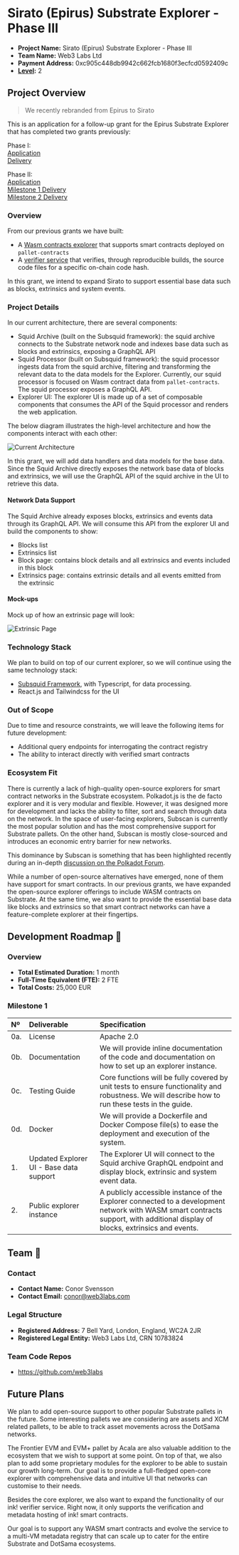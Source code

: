 # Sirato (Epirus) Substrate Explorer - Phase III

-   **Project Name:** Sirato (Epirus) Substrate Explorer - Phase III
-   **Team Name:** Web3 Labs Ltd
-   **Payment Address:** 0xc905c448db9942c662fcb1680f3ecfcd0592409c
-   **[Level](https://github.com/w3f/Grants-Program/tree/master#level_slider-levels):** 2

## Project Overview

> We recently rebranded from Epirus to Sirato

This is an application for a follow-up grant for the Epirus Substrate Explorer that has completed two grants previously:

Phase I:
<br />
[Application](https://github.com/w3f/Grants-Program/blob/master/applications/epirus_substrate_explorer.md)
<br />
[Delivery](https://github.com/w3f/Grant-Milestone-Delivery/pull/527)

Phase II:
<br />
[Application](https://github.com/w3f/Grants-Program/blob/master/applications/epirus_substrate_phase_2.md)
<br />
[Milestone 1 Delivery](https://github.com/w3f/Grant-Milestone-Delivery/pull/652)
<br />
[Milestone 2 Delivery](https://github.com/w3f/Grant-Milestone-Delivery/pull/742)

### Overview

From our previous grants we have built:
- A [Wasm contracts explorer](https://substrate.sirato.xyz/) that supports smart contracts deployed on `pallet-contracts`
- A [verifier service](https://github.com/web3labs/ink-verifier-server) that verifies, through reproducible builds, the source code files for a specific on-chain code hash.

In this grant, we intend to expand Sirato to support essential base data such as blocks, extrinsics and system events. 

### Project Details

In our current architecture, there are several components:

- Squid Archive (built on the Subsquid framework): the squid archive connects to the Substrate network node and indexes base data such as blocks and extrinsics, exposing a GraphQL API 
- Squid Processor (built on Subsquid framework): the squid processor ingests data from the squid archive, filtering and transforming the relevant data to the data models for the Explorer. Currently, our squid processor is focused on Wasm contract data from `pallet-contracts`. The squid processor exposes a GraphQL API.
- Explorer UI: The explorer UI is made up of a set of composable components that consumes the API of the Squid processor and renders the web application.

The below diagram illustrates the high-level architecture and how the components interact with each other:

![Current Architecture](https://drive.google.com/uc?id=1BVgvcQPCwGa3BJyD__z-wXKgzyt9mBbG)

In this grant, we will add data handlers and data models for the base data. Since the Squid Archive directly exposes the network base data of blocks and extrinsics, we will use the GraphQL API of the squid archive in the UI to retrieve this data. 

#### **Network Data Support**

The Squid Archive already exposes blocks, extrinsics and events data through its GraphQL API. We will consume this API from the explorer UI and build the components to show:

- Blocks list
- Extrinsics list
- Block page: contains block details and all extrinsics and events included in this block
- Extrinsics page: contains extrinsic details and all events emitted from the extrinsic

#### Mock-ups

Mock up of how an extrinsic page will look:

![Extrinsic Page](https://drive.google.com/uc?id=112GANJWuaxcFJBbhS6-I9ubGMfi9pV-N)

### Technology Stack

We plan to build on top of our current explorer, so we will continue using the same technology stack:
- [Subsquid Framework](https://www.subsquid.io/), with Typescript, for data processing.
- React.js and Tailwindcss for the UI

### Out of Scope

Due to time and resource constraints, we will leave the following items for future development:
- Additional query endpoints for interrogating the contract registry
- The ability to interact directly with verified smart contracts

### Ecosystem Fit

There is currently a lack of high-quality open-source explorers for smart contract networks in the Substrate ecosystem. Polkadot.js is the de facto explorer and it is very modular and flexible. However, it was designed more for development and lacks the ability to filter, sort and search through data on the network. In the space of user-facing explorers, Subscan is currently the most popular solution and has the most comprehensive support for Substrate pallets. On the other hand, Subscan is mostly close-sourced and introduces an economic entry barrier for new networks. 

This dominance by Subscan is something that has been highlighted recently during an in-depth [discussion on the Polkadot Forum](https://forum.polkadot.network/t/subscan-ought-to-change-its-business-model-or-be-replaced/2357). 

While a number of open-source alternatives have emerged, none of them have support for smart contracts. In our previous grants, we have expanded the open-source explorer offerings to include WASM contracts on Substrate. At the same time, we also want to provide the essential base data like blocks and extrinsics so that smart contract networks can have a feature-complete explorer at their fingertips.

## Development Roadmap :nut_and_bolt:

### Overview

-   **Total Estimated Duration:** 1 month
-   **Full-Time Equivalent (FTE):** 2 FTE
-   **Total Costs:** 25,000 EUR

### Milestone 1

| Nº  | Deliverable | Specification
| :-- | :--         | :--
| 0a. | License     | Apache 2.0
| 0b. | Documentation | We will provide inline documentation of the code and documentation on how to set up an explorer instance.
| 0c. | Testing Guide | Core functions will be fully covered by unit tests to ensure functionality and robustness. We will describe how to run these tests in the guide.
| 0d. | Docker        | We will provide a Dockerfile and Docker Compose file(s) to ease the deployment and execution of the system.
| 1.  | Updated Explorer UI - Base data support | The Explorer UI will connect to the Squid archive GraphQL endpoint and display block, extrinsic and system event data.
| 2.  | Public explorer instance | A publicly accessible instance of the Explorer connected to a development network with WASM smart contracts support, with additional display of blocks, extrinsics and events.

## Team :busts_in_silhouette:

### Contact

-   **Contact Name:** Conor Svensson
-   **Contact Email:** [conor@web3labs.com](mailto:conor@web3labs.com) 
    
### Legal Structure

-   **Registered Address:** 7 Bell Yard, London, England, WC2A 2JR
-   **Registered Legal Entity:** Web3 Labs Ltd, CRN 10783824

### Team Code Repos

- https://github.com/web3labs

## Future Plans

We plan to add open-source support to other popular Substrate pallets in the future. Some interesting pallets we are considering are assets and XCM related pallets, to be able to track asset movements across the DotSama networks. 

The Frontier EVM and EVM+ pallet by Acala are also valuable addition to the ecosystem that we wish to support at some point. On top of that, we also plan to add some proprietary modules for the explorer to be able to sustain our growth long-term. Our goal is to provide a full-fledged open-core explorer with comprehensive data and intuitive UI that networks can customise to their needs.

Besides the core explorer, we also want to expand the functionality of our ink! verifier service. Right now, it only supports the verification and metadata hosting of ink! smart contracts. 

Our goal is to support any WASM smart contracts and evolve the service to a multi-VM metadata registry that can scale up to cater for the entire Substrate and DotSama ecosystems.

